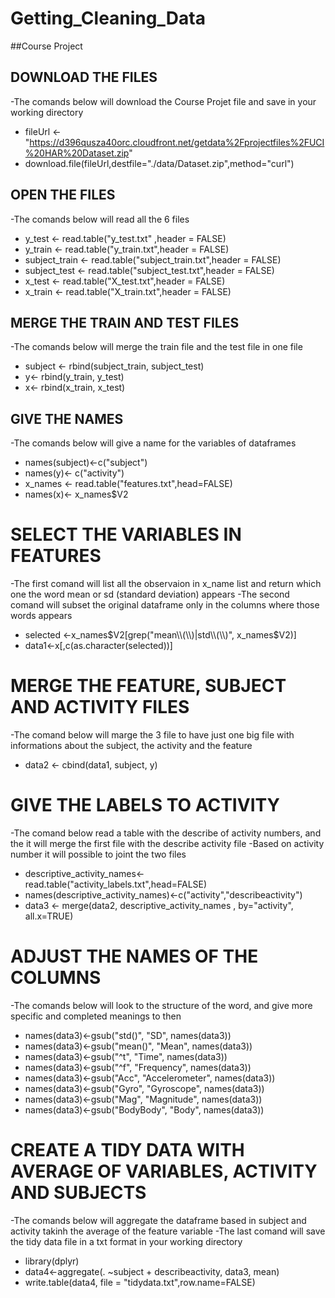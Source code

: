 # Getting_Cleaning_Data
##Course Project

## DOWNLOAD THE FILES
-The comands below will download the Course Projet file and save in your working directory

* fileUrl <- "https://d396qusza40orc.cloudfront.net/getdata%2Fprojectfiles%2FUCI%20HAR%20Dataset.zip"
* download.file(fileUrl,destfile="./data/Dataset.zip",method="curl")

## OPEN THE FILES
-The comands below will read all the 6 files

* y_test  <- read.table("y_test.txt" ,header = FALSE)
* y_train <- read.table("y_train.txt",header = FALSE)
* subject_train <- read.table("subject_train.txt",header = FALSE)
* subject_test  <- read.table("subject_test.txt",header = FALSE)
* x_test  <- read.table("X_test.txt",header = FALSE)
* x_train <- read.table("X_train.txt",header = FALSE)

## MERGE THE TRAIN AND TEST FILES
-The comands below will merge the train file and the test file in one file

* subject <- rbind(subject_train, subject_test)
* y<- rbind(y_train, y_test)
* x<- rbind(x_train, x_test)

## GIVE THE NAMES 
-The comands below will give a name for the variables of dataframes

* names(subject)<-c("subject")
* names(y)<- c("activity")
* x_names <- read.table("features.txt",head=FALSE)
* names(x)<- x_names$V2

# SELECT THE VARIABLES IN FEATURES
-The first comand will list all the observaion in x_name list and return which one the word mean or sd (standard deviation) appears
-The second comand will subset the original dataframe only in the columns where those words appears
* selected <-x_names$V2[grep("mean\\(\\)|std\\(\\)", x_names$V2)]
* data1<-x[,c(as.character(selected))]

# MERGE THE FEATURE, SUBJECT AND ACTIVITY FILES
-The comand below will marge the 3 file to have just one big file with informations about the subject, the activity and the feature
* data2 <- cbind(data1, subject, y)

# GIVE THE LABELS TO ACTIVITY
-The comand below read a table with the describe of activity numbers, and the it will merge the first file with the describe activity file
-Based on activity number it will possible to joint the two files
* descriptive_activity_names<- read.table("activity_labels.txt",head=FALSE)
* names(descriptive_activity_names)<-c("activity","describeactivity")
* data3 <- merge(data2, descriptive_activity_names , by="activity", all.x=TRUE)

# ADJUST THE NAMES OF THE COLUMNS
-The comands below will look to the structure of the word, and give more specific and completed meanings to then

* names(data3)<-gsub("std()", "SD", names(data3))
* names(data3)<-gsub("mean()", "Mean", names(data3))
* names(data3)<-gsub("^t", "Time", names(data3))
* names(data3)<-gsub("^f", "Frequency", names(data3))
* names(data3)<-gsub("Acc", "Accelerometer", names(data3))
* names(data3)<-gsub("Gyro", "Gyroscope", names(data3))
* names(data3)<-gsub("Mag", "Magnitude", names(data3))
* names(data3)<-gsub("BodyBody", "Body", names(data3))

# CREATE A TIDY DATA WITH AVERAGE OF VARIABLES, ACTIVITY AND SUBJECTS
-The comands below will aggregate the dataframe based in subject and activity takinh the average of the feature variable
-The last comand will save the tidy data file in a txt format in your working directory

* library(dplyr)
* data4<-aggregate(. ~subject + describeactivity, data3, mean)
* write.table(data4, file = "tidydata.txt",row.name=FALSE)
